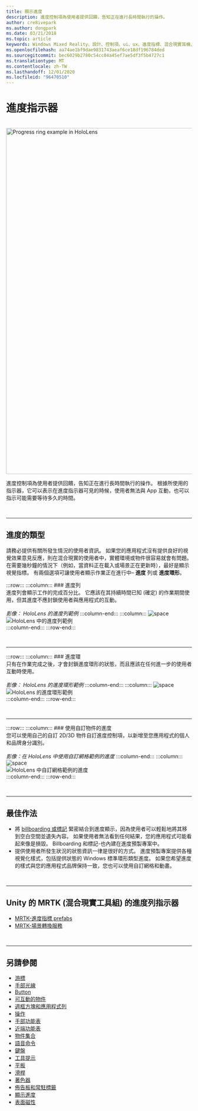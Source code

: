 ```yaml
---
title: 顯示進度
description: 進度控制項為使用者提供回饋，告知正在進行長時間執行的操作。
author: cre8ivepark
ms.author: dongpark
ms.date: 03/21/2018
ms.topic: article
keywords: Windows Mixed Reality、設計、控制項、ui、ux、進度指標、混合現實耳機、windows Mixed Reality 耳機、虛擬實境耳機、HoloLens、MRTK、混合現實工具組
ms.openlocfilehash: aa74ae1bf9dae9831743aeaf6ce18df196784ded
ms.sourcegitcommit: bec6029b2780c54cc04a45ef7ae5df3f5b4727c1
ms.translationtype: MT
ms.contentlocale: zh-TW
ms.lasthandoff: 12/01/2020
ms.locfileid: "96470510"
---
```

# <a name="progress-indicator"></a>進度指示器

<br>

<img src="images/MRTK_ProgressIndicator.gif" alt="Progress ring example in HoloLens" width="940px">

進度控制項為使用者提供回饋，告知正在進行長時間執行的操作。 根據所使用的指示器，它可以表示在進度指示器可見的時候，使用者無法與 App 互動，也可以指示可能需要等待多久的時間。

<br>

---

## <a name="types-of-progress"></a>進度的類型

請務必提供有關所發生情況的使用者資訊。 如果您的應用程式沒有提供良好的視覺效果意見反應，則在混合現實的使用者中，實體環境或物件很容易就會有問題。 在需要幾秒鐘的情況下（例如，當資料正在載入或場景正在更新時），最好是顯示視覺指標。 有兩個選項可讓使用者顯示作業正在進行中– **進度** 列或 **進度環形**。

:::row:::
    :::column:::
        ### <a name="progress-barbr"></a>進度列<br>
        進度列會顯示工作的完成百分比。 它應該在其持續時間已知 (確定) 的作業期間使用，但其進度不應封鎖使用者與應用程式的互動。<br>
        <br>
        *影像： HoloLens 的進度列範例*
    :::column-end:::
        :::column:::
        ![space](images/spacer-20x582.png)<br>
       ![HoloLens 中的進度列範例](images/640px-progressbar.jpg)<br>
    :::column-end:::
:::row-end:::

<br>

---

:::row:::
    :::column:::
        ### <a name="progress-ringbr"></a>進度環<br>
        只有在作業完成之後，才會封鎖進度環形的狀態，而且應該在任何進一步的使用者互動時使用。<br>
        <br>
        *影像： HoloLens 的進度環形範例*
    :::column-end:::
        :::column:::
        ![space](images/spacer-20x582.png)<br>
       ![HoloLens 的進度環形範例](images/640px-progressring.jpg)<br>
    :::column-end:::
:::row-end:::

<br>

---

:::row:::
    :::column:::
        ### <a name="progress-with-a-custom-objectbr"></a>使用自訂物件的進度<br>
        您可以使用自己的自訂 2D/3D 物件自訂進度控制項，以新增至您應用程式的個人和品牌身分識別。<br>
        <br>
        *影像：在 HoloLens 中使用自訂網格範例的進度*
    :::column-end:::
        :::column:::
        ![space](images/spacer-20x582.png)<br>
       ![HoloLens 中自訂網格範例的進度](images/640px-progresscustom.jpg)<br>
    :::column-end:::
:::row-end:::

<br>

---

## <a name="best-practices"></a>最佳作法
* 將 [billboarding 或標記](billboarding-and-tag-along.md) 緊密結合到進度顯示，因為使用者可以輕鬆地將其移到空白空間並遺失內容。 如果使用者無法看到任何結果，您的應用程式可能看起來像是損毀。 Billboarding 和標記-也內建在進度預製專案中。
* 提供使用者所發生狀況的狀態資訊一律是很好的方式。 進度預製專案提供各種視覺化樣式，包括提供狀態的 Windows 標準環形類型進度。 如果您希望進度的樣式與您的應用程式品牌保持一致，您也可以使用自訂網格和動畫。

<br>

---

## <a name="progress-indicator-in-mrtk-mixed-reality-toolkit-for-unity"></a>Unity 的 MRTK (混合現實工具組) 的進度列指示器

* [MRTK-進度指標 prefabs](https://github.com/microsoft/MixedRealityToolkit-Unity/tree/mrtk_release/Assets/MRTK/SDK/Features/UX/Prefabs/ProgressIndicators)
* [MRTK-場景轉換服務](https://microsoft.github.io/MixedRealityToolkit-Unity/Documentation/Extensions/SceneTransitionService/SceneTransitionServiceOverview.html)


<br>

---

## <a name="see-also"></a>另請參閱

* [游標](cursors.md)
* [手部光線](point-and-commit.md)
* [Button](button.md)
* [可互動的物件](interactable-object.md)
* [週框方塊和應用程式列](app-bar-and-bounding-box.md)
* [操作](direct-manipulation.md)
* [手部功能表](hand-menu.md)
* [近端功能表](near-menu.md)
* [物件集合](object-collection.md)
* [語音命令](voice-input.md)
* [鍵盤](keyboard.md)
* [工具提示](tooltip.md)
* [平板](slate.md)
* [滑桿](slider.md)
* [著色器](shader.md)
* [佈告板和常駐標籤](billboarding-and-tag-along.md)
* [顯示進度](progress.md)
* [表面磁性](surface-magnetism.md)
